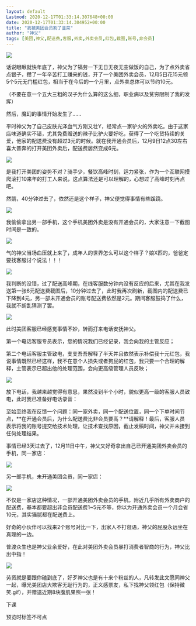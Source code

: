 ```yaml
---
layout: default
Lastmod: 2020-12-17T01:33:14.307648+00:00
date: 2020-12-17T01:33:14.304952+00:00
title: "我被美团会员割了韭菜"
author: "神父"
tags: [美团,神父,配送费,客服,外卖,外卖会员,红包,截图,账号,非会员]
---
```


![](https://images.weserv.nl/?url=https%3A//mmbiz.qpic.cn/mmbiz_jpg/xoeD49dSibCsTRCGzu0r64K3pQiarBhQ8FnibXTQElE8pFFt4pRNrIPAlZr17oD0KoE04X5DCS2nE18GrcTj2qPRg/640%3Fwx_fmt%3Djpeg)

  

话说眼瞅就快年底了，神父为了犒劳一下无日无夜无空做饭的自己，为了点外卖省点银子，攒了一年辛苦打工赚来的钱，开了一个美团外卖会员，12月5日花15元领5个5元无门槛红包，相当于在今后的一个月里，点外卖总体可以节约10元。  

  

（不要在意一个五大三粗的汉子为什么算的这么细，职业病以及贫穷限制了我的发挥）

  

然后，魔幻的事情开始发生了……

  

平时神父为了自己皮肤光泽血气方刚又壮Y，经常点一家驴火的外卖吃。由于这家店味道确实不错，尤其免费赠送的辣子比驴火要好吃，获得了一个吃货持续的关爱，他家的配送费没有超过3元的时候。就在我开通会员后，12月9日12点30左右喜大普奔的打开美团外卖后，配送费居然变成6元。  

  

![](https://images.weserv.nl/?url=https%3A//mmbiz.qpic.cn/mmbiz_jpg/xoeD49dSibCsTRCGzu0r64K3pQiarBhQ8FHTrp5eJNRsUhLtleuZ61ddQlrXAqTVfqvCXE5mxzoe0KGodYDT496w/640%3Fwx_fmt%3Djpeg)

  

是我打开美团的姿势不对？骑手少，餐饮高峰时刻，运力紧张，作为一个互联网摸爬滚打10来年的打工人来说，这点算法还是可以理解的，心想过了高峰时刻再点吧。

  

然鹅，40分钟过去了，依然还是这个样子，神父便觉得事情有些蹊跷。

  

![](https://images.weserv.nl/?url=https%3A//mmbiz.qpic.cn/mmbiz_png/xoeD49dSibCsTRCGzu0r64K3pQiarBhQ8F8hklXTd3WF80zBP0rjIaAWno8KmktjepuRWAgWQAt3gVCAq5Gw81lA/640%3Fwx_fmt%3Dpng)

  

我偷偷拿出另一部手机，这个手机美团外卖是没有开通会员的，大家注意一下截图时间是一致的。  

  

![](https://images.weserv.nl/?url=https%3A//mmbiz.qpic.cn/mmbiz_png/xoeD49dSibCsTRCGzu0r64K3pQiarBhQ8FcddzubPbM4mMCuBv9YAujAcPLmG5ibDfKs2F5SwH4pJ72LJDjfrh80g/640%3Fwx_fmt%3Dpng)

  

气的神父当场血压就上来了，成年人的世界怎么可以这个样子？娘X匹的，爸爸定要找客服讨个说法！！！  

  

![](https://images.weserv.nl/?url=https%3A//mmbiz.qpic.cn/mmbiz_png/xoeD49dSibCsTRCGzu0r64K3pQiarBhQ8Fl93MeNMsN3lvn7IjxBeh80qFvaicTmibPQ4bawSsM17Hm67N6wHSoSZQ/640%3Fwx_fmt%3Dpng)

  

我判断的没错，过了配送高峰期，在线客服数分钟内没有反应的后来，尤其在我发送第一张6元配送费截图后，10分钟过去了，此时我再次刷新，截图内的配送费已下降到4元，另一部未开通会员的账号配送费依然是2元。期间客服鼓捣了什么，我就不胡乱猜测了罢。

  

![](https://images.weserv.nl/?url=https%3A//mmbiz.qpic.cn/mmbiz_png/xoeD49dSibCsTRCGzu0r64K3pQiarBhQ8FdN8vfhNS25EqAMNtjuE6da4C2dJFiaAXB5cHFQ21zbaboqllaKMpkDQ/640%3Fwx_fmt%3Dpng)

  

此时美团客服已经感觉事情不妙，转而打来电话安抚神父。  

  

第一个电话客服专员表示，您的情况我们已经记录，我会向我的主管反应；

  

第二个电话客服主管致电，支支吾吾解释了半天并且依然表示补偿我十元红包，我说事情既然已经这样，我不在意个人损失或者狗屁的红包，我只要一个合理的解释，主管表示已超出他的处理范围，会向更高级管理人员反映；

  

![](https://images.weserv.nl/?url=https%3A//mmbiz.qpic.cn/mmbiz_jpg/xoeD49dSibCsTRCGzu0r64K3pQiarBhQ8FfPrqEwjkDyyYj7cLB9T0OmMQUY2mAxUyu8pnHGwdlic0cibJ813c4mxg/640%3Fwx_fmt%3Djpeg)

  

放下电话，我越来越觉得有意思，果然没到半个小时，貌似更高一级的客服人员致电，此时我已准备好电话录音：  

至始至终我在反馈一个问题：同一家外卖，同一个配送位置，同一个下单时间节点，**在开通会员后，为什么配送费比非会员要高？**请解释！最后，客服人员表示将我的账号提交给技术处理，让技术查找原因，截止发稿时间，神父并未接到任何处理结果。  

  

事情已经3天过去了，12月11日中午，神父又好奇拿出自己已开通美团外卖会员的手机，同一家店：  

  

![](https://images.weserv.nl/?url=https%3A//mmbiz.qpic.cn/mmbiz_png/xoeD49dSibCsTRCGzu0r64K3pQiarBhQ8FCyueZurVqQpWtacMtpicVUgOhicrLs8AwNDqZ0SffwT78MN8ZsgBHWrQ/640%3Fwx_fmt%3Dpng)

  

另一部手机，未开通美团会员，同一家店：

  

![](https://images.weserv.nl/?url=https%3A//mmbiz.qpic.cn/mmbiz_jpg/xoeD49dSibCsTRCGzu0r64K3pQiarBhQ8Fib78vmISs34hpFkk6HxSXpLobluab7ccf3sYicZjCkricUcE94xMD9bMg/640%3Fwx_fmt%3Djpeg)

  

不仅是一家店这种情况，一部开通美团外卖会员的手机，附近几乎所有外卖商户的配送费，基本都要超出非会员配送费1~5元不等，你以为开通外卖会员一个月会省10元，其实猫腻都在配送费上。

  

好奇的小伙伴可以找来2个账号对比一下，出家人不打诳语，神父的屁股永远坐在真理的一边。

  

普渡众生也是神父业余爱好，在此对美团外卖会员暴打消费者智商的行为，神父比出中指！

![](https://images.weserv.nl/?url=https%3A//mmbiz.qpic.cn/mmbiz_jpg/xoeD49dSibCsTRCGzu0r64K3pQiarBhQ8FmJqnLkfGNoYglUgCnnvodaMZIL1MicWdwpYAvgW150TCtCm4pQPFQZA/640%3Fwx_fmt%3Djpeg)

  

劳资就是要跟你磕到底了，好歹神父也是有十来个粉丝的人，凡转发此文愿同神父一起，曝光美团店大欺客无耻行为的，正义感票友，私下找神父领红包（保持微笑.gif），并赠送近期8块腹肌果照一张！

  

下课

预览时标签不可点

